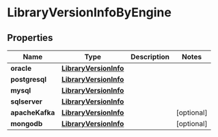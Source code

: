 

# LibraryVersionInfoByEngine


## Properties

Name | Type | Description | Notes
------------ | ------------- | ------------- | -------------
**oracle** | [**LibraryVersionInfo**](LibraryVersionInfo.md) |  | 
**postgresql** | [**LibraryVersionInfo**](LibraryVersionInfo.md) |  | 
**mysql** | [**LibraryVersionInfo**](LibraryVersionInfo.md) |  | 
**sqlserver** | [**LibraryVersionInfo**](LibraryVersionInfo.md) |  | 
**apacheKafka** | [**LibraryVersionInfo**](LibraryVersionInfo.md) |  |  [optional]
**mongodb** | [**LibraryVersionInfo**](LibraryVersionInfo.md) |  |  [optional]



